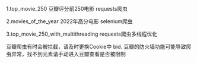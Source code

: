 1.top_movie_250  豆瓣评分前250电影 requests爬虫

2.movies_of_the_year  2022年高分电影 selenium爬虫

3.top_movie_250_with_multithreading  requests爬虫多线程优化

豆瓣爬虫有时会被拦截，请及时更换Cookie中 bid.
豆瓣的防火墙功能可能导致爬虫异常，找不到元素请手动进入豆瓣查看是否被限制
